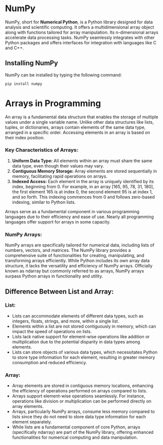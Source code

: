 # NumPy

NumPy, short for **Numerical Python**, is a Python library designed for data analysis and scientific computing. It offers a multidimensional array object along with functions tailored for array manipulation. Its n-dimensional arrays accelerate data processing tasks. NumPy seamlessly integrates with other Python packages and offers interfaces for integration with languages like C and C++.

## Installing NumPy

NumPy can be installed by typing the following command:

```python
pip install numpy
```

# Arrays in Programming

An array is a fundamental data structure that enables the storage of multiple values under a single variable name. Unlike other data structures like lists, tuples, or dictionaries, arrays contain elements of the same data type, arranged in a specific order. Accessing elements in an array is based on their index position.

### Key Characteristics of Arrays:

1. **Uniform Data Type:** All elements within an array must share the same data type, even though their values may vary.
2. **Contiguous Memory Storage:** Array elements are stored sequentially in memory, facilitating rapid operations on arrays.
3. **Indexed Access:** Each element in the array is uniquely identified by its index, beginning from 0. For example, in an array [165, 95, 78, 31, 180], the first element 165 is at index 0, the second element 95 is at index 1, and so forth. This indexing commences from 0 and follows zero-based indexing, similar to Python lists.

Arrays serve as a fundamental component in various programming languages due to their efficiency and ease of use. Nearly all programming languages offer support for arrays in some capacity.

### NumPy Arrays:

NumPy arrays are specifically tailored for numerical data, including lists of numbers, vectors, and matrices. The NumPy library provides a comprehensive suite of functionalities for creating, manipulating, and transforming arrays efficiently. While Python includes its own array data structure, it lacks the versatility and efficiency of NumPy arrays. Officially known as ndarray but commonly referred to as arrays, NumPy arrays surpass Python arrays in functionality and utility.

## Difference Between List and Array:

### List:
- Lists can accommodate elements of different data types, such as integers, floats, strings, and more, within a single list.
- Elements within a list are not stored contiguously in memory, which can impact the speed of operations on lists.
- Lists lack native support for element-wise operations like addition or multiplication due to the potential disparity in data types among elements.
- Lists can store objects of various data types, which necessitates Python to store type information for each element, resulting in greater memory consumption and reduced efficiency.

### Array:
- Array elements are stored in contiguous memory locations, enhancing the efficiency of operations performed on arrays compared to lists.
- Arrays support element-wise operations seamlessly. For instance, operations like division or multiplication can be performed directly on array elements.
- Arrays, particularly NumPy arrays, consume less memory compared to lists since they do not need to store data type information for each element separately.
- While lists are a fundamental component of core Python, arrays (specifically ndarray) are part of the NumPy library, offering enhanced functionalities for numerical computing and data manipulation.





